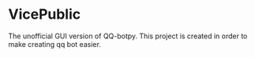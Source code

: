 # VicePublic
The unofficial GUI version of QQ-botpy.
This project is created in order to make creating qq bot easier.
